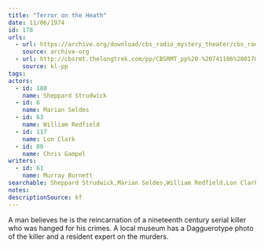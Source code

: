 ```yaml
---
title: "Terror on the Heath"
date: 11/06/1974
id: 170
urls: 
  - url: https://archive.org/download/cbs_radio_mystery_theater/cbs_radio_mystery_theater-0151-0200.zip/cbs_radio_mystery_theater-0151-0200%2Fcbsrmt_0170_terror_on_the_heath.mp3
    source: archive-org
  - url: http://cbsrmt.thelongtrek.com/pp/CBSRMT_pp%20-%20741106%200170%20Terror%20on%20the%20Heath.mp3
    source: kl-pp
tags: 
actors:  
  - id: 188
    name: Sheppard Strudwick  
  - id: 6
    name: Marian Seldes  
  - id: 63
    name: William Redfield  
  - id: 117
    name: Lon Clark  
  - id: 80
    name: Chris Gampel
writers:  
  - id: 61
    name: Murray Burnett
searchable: Sheppard Strudwick,Marian Seldes,William Redfield,Lon Clark,Chris Gampel Murray Burnett
notes: 
descriptionSource: kf
---
```

A man believes he is the reincarnation of a nineteenth century serial killer who was hanged for his crimes. A local museum has a Dagguerotype photo of the killer and a resident expert on the murders.